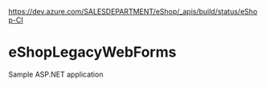 https://dev.azure.com/SALESDEPARTMENT/eShop/_apis/build/status/eShop-CI
# eShopLegacyWebForms
Sample ASP.NET application
